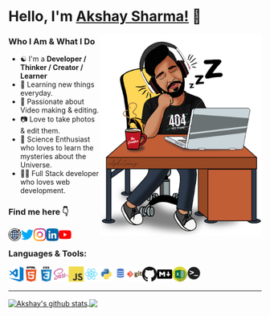 # Hello, I'm [Akshay Sharma!](https://portfolio-akshay.netlify.com/) 👋

<img align="right" src="assets/portrait.png" alt="Personalized Caricature of Akshay Sharma" width="320px" height="400px" />

### Who I Am & What I Do

- ☯ I'm a **Developer / Thinker / Creator / Learner**
- 🌱 Learning new things everyday.
- 🎥 Passionate about Video making & editing.
- 📷 Love to take photos & edit them.
- 🚀 Science Enthusiast who loves to learn the mysteries about the Universe.
- 👨‍💻 Full Stack developer who loves web development.

### Find me here 👇

<a target="_blank" href="https://www.developeratease.com/">
  <img align="left" alt="Akshay Sharma | Website" width="25px" src="https://raw.githubusercontent.com/Akshay2996/Akshay2996/master/assets/internet.png" />
</a>
<a target="_blank" href="https://twitter.com/AkshayS2909">
  <img align="left" alt="Akshay Sharma | Twitter" width="25px" src="https://raw.githubusercontent.com/Akshay2996/Akshay2996/master/assets/twitter.png" />
</a>
<a target="_blank" href="https://www.instagram.com/shirobakuno/">
  <img align="left" alt="Akshay Sharma | Instagram" width="25px" src="https://raw.githubusercontent.com/Akshay2996/Akshay2996/master/assets/instagram.png" />
</a>
<a target="_blank" href="https://www.linkedin.com/in/akshay-sharma-7962ab13a/">
  <img align="left" alt="Akshay Sharma | LinkedIn" width="25px" src="https://raw.githubusercontent.com/Akshay2996/Akshay2996/master/assets/linkedin.png" />
</a>
<a target="_blank" href="https://www.youtube.com/channel/UCsBMXC_pvHZkxSmGD-bLf0w?view_as=subscriber">
  <img align="left" alt="Akshay Sharma | Youtube" width="25px" src="https://raw.githubusercontent.com/Akshay2996/Akshay2996/master/assets/youtube.png" />
</a>

<br />

### Languages & Tools:

<img align="left" alt="Visual Studio Code" width="30px" src="https://raw.githubusercontent.com/github/explore/80688e429a7d4ef2fca1e82350fe8e3517d3494d/topics/visual-studio-code/visual-studio-code.png" />

<img align="left" alt="HTML5" width="30px" src="https://raw.githubusercontent.com/github/explore/80688e429a7d4ef2fca1e82350fe8e3517d3494d/topics/html/html.png" />

<img align="left" alt="CSS3" width="30px" src="https://raw.githubusercontent.com/github/explore/80688e429a7d4ef2fca1e82350fe8e3517d3494d/topics/css/css.png" />

<img align="left" alt="Sass" width="30px" src="https://raw.githubusercontent.com/github/explore/80688e429a7d4ef2fca1e82350fe8e3517d3494d/topics/sass/sass.png" />

<img align="left" alt="Javascript" width="30px" src="https://raw.githubusercontent.com/github/explore/80688e429a7d4ef2fca1e82350fe8e3517d3494d/topics/javascript/javascript.png" />

<img align="left" alt="React" width="30px" src="https://raw.githubusercontent.com/github/explore/80688e429a7d4ef2fca1e82350fe8e3517d3494d/topics/react/react.png" />

<img align="left" alt="Python" width="30px" src="https://raw.githubusercontent.com/github/explore/80688e429a7d4ef2fca1e82350fe8e3517d3494d/topics/python/python.png" />

<img align="left" alt="SQL" width="26px" src="https://raw.githubusercontent.com/github/explore/80688e429a7d4ef2fca1e82350fe8e3517d3494d/topics/sql/sql.png" />

<img align="left" alt="Git" width="30px" src="https://raw.githubusercontent.com/github/explore/80688e429a7d4ef2fca1e82350fe8e3517d3494d/topics/git/git.png" />

<img align="left" alt="GitHub" width="30px" src="https://raw.githubusercontent.com/github/explore/78df643247d429f6cc873026c0622819ad797942/topics/github/github.png" />

<img align="left" alt="Markdown" width="30px" src="https://raw.githubusercontent.com/github/explore/80688e429a7d4ef2fca1e82350fe8e3517d3494d/topics/markdown/markdown.png" />

<img align="left" alt="Excel" width="30px" width="30px" src="https://raw.githubusercontent.com/Akshay2996/Akshay2996/master/assets/excel.png" />

<img align="left" alt="Terminal" width="26px" src="https://raw.githubusercontent.com/github/explore/80688e429a7d4ef2fca1e82350fe8e3517d3494d/topics/terminal/terminal.png" />

<br />
<br />

---

<a target="_blank" href="https://www.developeratease.com/">
<img align="center" src="https://github-readme-stats.anuraghazra1.vercel.app/api?username=Akshay2996&show_icons=true&include_all_commits=true&theme=radical&hide=stars,contribs" alt="Akshay's github stats" />
</a>

<a target="_blank" href="https://portfolio-akshay.netlify.com/">
<img align="center" src="https://github-readme-stats.anuraghazra1.vercel.app/api/top-langs/?username=Akshay2996&layout=compact&theme=radical&hide=java" />
</a>
